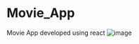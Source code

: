 # Movie_App
Movie App developed using react
![image](https://user-images.githubusercontent.com/109452068/217737444-115545e2-962c-4f7c-89c8-a1e45f843e8c.png)
